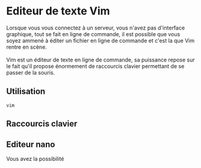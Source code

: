 # Editeur de texte Vim

Lorsque vous vous connectez à un serveur, vous n'avez pas d'interface graphique, tout se fait en ligne de commande, il est possible que vous soyez ammené à éditer un fichier en ligne de commande et c'est la que Vim rentre en scène.
<br>
<br>
Vim est un éditeur de texte en ligne de commande, sa puissance repose sur le fait qu'il propose énormement de raccourcis clavier permettant de se passer de la souris.


## Utilisation

```shell
vim 

```




## Raccourcis clavier













## Editeur nano

Vous avez la possibilité 
